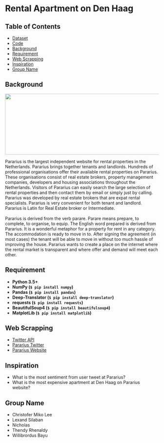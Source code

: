 # Rental Apartment on Den Haag

## Table of Contents
* [Dataset](https://github.com/Bayunova28/Rental_Apartment/tree/main/Dataset)
* [Code](https://github.com/Bayunova28/Rental_Apartment/blob/main/WillibrordusBayu_00000034000_IS502_BL_UAS.ipynb) 
* [Background](#background)
* [Requirement](#requirement)
* [Web Scrapping](#web-scrapping)
* [Inspiration](#inspiration)
* [Group Name](#group-name)

## Background
<img src="https://github.com/Bayunova28/Rental_Apartment/blob/main/Images/images.png" height="200" width="1000">

Pararius is the largest independent website for rental properties in the Netherlands. Pararius brings together tenants and landlords. Hundreds of professional organisations offer 
their available rental properties on Pararius. These organisations consist of real estate brokers, property management companies, developers and housing associations throughout 
the Netherlands. Visitors of Pararius can easily search the large selection of rental properties and then contact them by email or simply just by calling. Pararius was developed 
by real estate brokers that are expat rental specialists. Pararius is very convenient for both tenant and landlord. Pararius is Latin for Real Estate broker or Intermediate. 
<br />
<br />
Pararius is derived from the verb parare. Parare means prepare, to complete, to organise, to equip. The English word prepared is derived from Pararius. It is a wonderful metaphor 
for a property for rent in any category. The accommodation is ready to move in to. After signing the agreement (in most cases) the tenant will be able to move in without too much 
hassle of improving the house. Pararius wants to create a place on the internet where the rental market is transparent and where offer and demand will meet each other.

## Requirement
* **Python 3.5+**
* **NumPy (`$ pip install numpy`)**
* **Pandas (`$ pip install pandas`)**
* **Deep-Translator (`$ pip install deep-translator`)**
* **requests (`$ pip install requests`)**
* **BeautifulSoup4 (`$ pip install beautifulsoup4`)**
* **MatplotLib (`$ pip install matplotlib`)**

## Web Scrapping
* [Twitter API](https://developer.twitter.com/en/products/twitter-api)
* [Pararius Twitter](https://twitter.com/Pararius)
* [Pararius Website](https://www.pararius.com/apartments/den-haag)

## Inspiration
* What is the most sentiment from user tweet at Pararius?
* What is the most expensive apartment at Den Haag on Pararius website?

## Group Name
* Christofer Miko Lee
* Lexand Silaban
* Nicholas
* Thendy Rhenaldy
* Willibrordus Bayu

